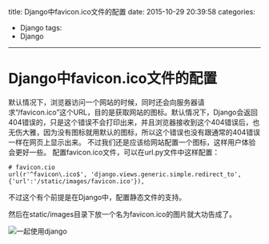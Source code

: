 title: Django中favicon.ico文件的配置
date: 2015-10-29 20:39:58
categories:
- Django
tags:
- Django
---

Django中favicon.ico文件的配置
=============

默认情况下，浏览器访问一个网站的时候，同时还会向服务器请求“/favicon.ico”这个URL，目的是获取网站的图标。默认情况下，Django会返回404错误的，只是这个错误不会打印出来，并且浏览器接收到这个404错误后，也无伤大雅，因为没有图标就用默认的图标，所以这个错误也没有跟通常的404错误一样在网页上显示出来。
不过我们还是应该给网站配置一个图标，这样用户体验会更好一些。
配置favicon.ico文件，可以在url.py文件中这样配置：
```
# favicon.cio
url(r'^favicon\.ico$', 'django.views.generic.simple.redirect_to', {'url':'/static/images/favicon.ico'}),
```
不过这个有个前提是在Django中，配置静态文件的支持。
 
然后在static/images目录下放一个名为favicon.ico的图片就大功告成了。


![一起使用django](http://huangyan.qiniudn.com/django-learn.png?imageMogr2/thumbnail/600x400 "一起使用django")